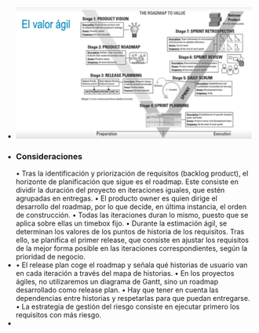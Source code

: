 - ![image.png](../assets/image_1730851280137_0.png)
- ### Consideraciones
  • Tras la identificación y priorización de requisitos (backlog product), el horizonte de planificación que
  sigue es el roadmap. Este consiste en dividir la duración del proyecto en iteraciones iguales, que
  estén agrupadas en entregas.
  • El producto owner es quien dirige el desarrollo del roadmap, por lo que decide, en última instancia,
  el orden de construcción.
  • Todas las iteraciones duran lo mismo, puesto que se aplica sobre ellas un timebox fijo.
  • Durante la estimación ágil, se determinan los valores de los puntos de historia de los requisitos. Tras
  ello, se planifica el primer release, que consiste en ajustar los requisitos de la mejor forma posible
  en las iteraciones correspondientes, según la prioridad de negocio.
- • El release plan coge el roadmap y señala qué historias de usuario van en cada iteración a través del
  mapa de historias.
  • En los proyectos ágiles, no utilizaremos un diagrama de Gantt, sino un roadmap desarrollado como
  release plan.
  • Hay que tener en cuenta las dependencias entre historias y respetarlas para que puedan
  entregarse.
  • La estrategia de gestión del riesgo consiste en ejecutar primero los requisitos con más riesgo.
-